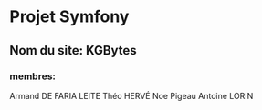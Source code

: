 # Projet Symfony
## Nom du site: KGBytes

### membres:
Armand DE FARIA LEITE
Théo HERVÉ
Noe Pigeau
Antoine LORIN